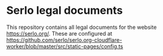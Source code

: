Serlo legal documents
=====================

This repository contains all legal documents for the website https://serlo.org/.
These are configured at https://github.com/serlo/serlo.org-cloudflare-worker/blob/master/src/static-pages/config.ts
